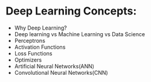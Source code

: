 # Deep Learning Concepts:
- Why Deep Learning?
- Deep learning vs Machine Learning vs Data Science
- Perceptrons
- Activation Functions
- Loss Functions
- Optimizers
- Artificial Neural Networks(ANN)
- Convolutional Neural Networks(CNN)